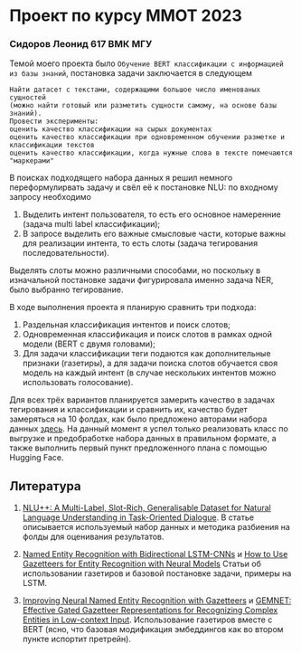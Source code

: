 # Проект по курсу ММОТ 2023

### Сидоров Леонид 617 ВМК МГУ

Темой моего проекта было `Обучение BERT классификации с информацией из базы знаний`, постановка задачи заключается в следующем

```
Найти датасет с текстами, содержащими большое число именованых сущностей 
(можно найти готовый или разметить сущности самому, на основе базы знаний).
Провести эксперименты:
оценить качество классификации на сырых документах
оценить качество классификации при одновременном обучении разметке и классификации текстов
оценить качество классификации, когда нужные слова в тексте помечаются "маркерами"
```

В поисках подходящего набора данных я решил немного переформулирвать задачу и свёл её к постановке NLU: по входному запросу необходимо

1. Выделить интент пользователя, то есть его основное намеренние (задача multi label классификации);
2. В запросе выделить его важные смысловые части, которые важны для реализации интента, то есть слоты (задача тегирования последовательности).

Выделять слоты можно различными способами, но поскольку в изначальной постановке задачи фигурировала именно задача NER, было выбранно тегирование.

В ходе выполнения проекта я планирую сравнить три подхода:

1. Раздельная классификация интентов и поиск слотов;
2. Одновременная классификация и поиск слотов в рамках одной модели (BERT с двумя головами);
3. Для задачи классификации теги подаются как дополнительные признаки (газетиры), а для задачи поиска слотов обучается своя модель на каждый интент (в случае нескольких интентов можно использовать голосование).

Для всех трёх вариантов планируется замерить качество в задачах тегирования и классификации и сравнить их, качество будет замеряться на 10 фолдах, как было предложено авторами набора данных [здесь](https://github.com/PolyAI-LDN/task-specific-datasets/tree/master/nlupp). На данный момент я успел только реализовать класс по выгрузке и предобработке набора данных в правильном формате, а также выполнить первый пункт предложенного плана с помощью Hugging Face. 

## Литература

1. [NLU++: A Multi-Label, Slot-Rich, Generalisable Dataset for Natural Language Understanding in Task-Oriented Dialogue](https://arxiv.org/pdf/2204.13021.pdf). В статье описывается используемый набор данных и методика разбиения на фолды для оценивания результатов.

2. [Named Entity Recognition with Bidirectional LSTM-CNNs](https://arxiv.org/pdf/1511.08308.pdf) и [How to Use Gazetteers for Entity Recognition with Neural Models](https://aclanthology.org/W19-5807.pdf) Статьи об использовании газетиров и базовой постановке задачи, примеры на LSTM.

3. [Improving Neural Named Entity Recognition with Gazetteers](https://arxiv.org/pdf/2003.03072.pdf) и [GEMNET: Effective Gated Gazetteer Representations for Recognizing Complex Entities in Low-context Input](https://aclanthology.org/2021.naacl-main.118.pdf). Использование газетиров вместе с BERT (ясно, что базовая модификация эмбеддингов как во втором пункте испортит претрейн).
